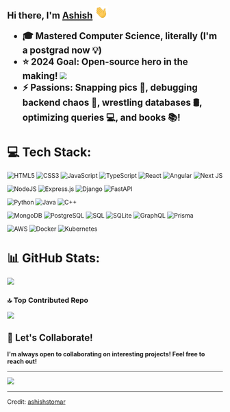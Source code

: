 <h2 align="left">Hi there, I'm <a href="https://www.linkedin.com/in/asto" target="_blank" rel="noopener noreferrer">Ashish</a> <img src="https://raw.githubusercontent.com/ABSphreak/ABSphreak/master/gifs/Hi.gif" height="30" />

- 🎓 Mastered Computer Science, literally (I'm a postgrad now 💡)
- ⭐ 2024 Goal: Open-source hero in the making! <img src="https://media.giphy.com/media/WUlplcMpOCEmTGBtBW/giphy.gif" width="30">
- ⚡ Passions: Snapping pics 📸, debugging backend chaos 🐛, wrestling databases 🛢️, optimizing queries 💻, and books 📚!

# 💻 Tech Stack:

![HTML5](https://img.shields.io/badge/html5-%23E34F26.svg?style=for-the-badge&logo=html5&logoColor=white)
![CSS3](https://img.shields.io/badge/css3-%231572B6.svg?style=for-the-badge&logo=css3&logoColor=white)
![JavaScript](https://img.shields.io/badge/javascript-%23323330.svg?style=for-the-badge&logo=javascript&logoColor=%23F7DF1E)
![TypeScript](https://img.shields.io/badge/typescript-%23007ACC.svg?style=for-the-badge&logo=typescript&logoColor=white)
![React](https://img.shields.io/badge/react-%2320232a.svg?style=for-the-badge&logo=react&logoColor=%2361DAFB)
![Angular](https://img.shields.io/badge/angular-%23DD0031.svg?style=for-the-badge&logo=angular&logoColor=white)
![Next JS](https://img.shields.io/badge/Next-black?style=for-the-badge&logo=next.js&logoColor=white)

![NodeJS](https://img.shields.io/badge/node.js-6DA55F?style=for-the-badge&logo=node.js&logoColor=white)
![Express.js](https://img.shields.io/badge/express.js-%23404d59.svg?style=for-the-badge&logo=express&logoColor=%2361DAFB)
![Django](https://img.shields.io/badge/django-%23092E20.svg?style=for-the-badge&logo=django&logoColor=white)
![FastAPI](https://img.shields.io/badge/fastapi-%2300C7B7.svg?style=for-the-badge&logo=fastapi&logoColor=white)

![Python](https://img.shields.io/badge/python-%233776AB.svg?style=for-the-badge&logo=python&logoColor=white)
![Java](https://img.shields.io/badge/java-%23ED8B00.svg?style=for-the-badge&logo=java&logoColor=white)
![C++](https://img.shields.io/badge/C%2B%2B-%2300599C.svg?style=for-the-badge&logo=c%2B%2B&logoColor=white)

![MongoDB](https://img.shields.io/badge/MongoDB-%234ea94b.svg?style=for-the-badge&logo=mongodb&logoColor=white)
![PostgreSQL](https://img.shields.io/badge/postgresql-%23336791.svg?style=for-the-badge&logo=postgresql&logoColor=white)
![SQL](https://img.shields.io/badge/sql-%2307405e.svg?style=for-the-badge&logo=amazon-dynamodb&logoColor=white)
![SQLite](https://img.shields.io/badge/sqlite-%2307405e.svg?style=for-the-badge&logo=sqlite&logoColor=white)
![GraphQL](https://img.shields.io/badge/graphql-%23E10098.svg?style=for-the-badge&logo=graphql&logoColor=white)
![Prisma](https://img.shields.io/badge/prisma-2D3748?style=for-the-badge&logo=prisma&logoColor=white)

![AWS](https://img.shields.io/badge/AWS-%23FF9900.svg?style=for-the-badge&logo=amazon-aws&logoColor=white)
![Docker](https://img.shields.io/badge/docker-%230db7ed.svg?style=for-the-badge&logo=docker&logoColor=white)
![Kubernetes](https://img.shields.io/badge/kubernetes-%23326ce5.svg?style=for-the-badge&logo=kubernetes&logoColor=white)

# 📊 GitHub Stats:

![](https://github-readme-streak-stats.herokuapp.com/?user=ashishstomar&theme=radical&hide_border=false)

### 🔝 Top Contributed Repo

![](https://github-contributor-stats.vercel.app/api?username=ashishstomar&limit=5&theme=tokyonight&combine_all_yearly_contributions=true)

## 🤝 Let's Collaborate!

**I'm always open to collaborating on interesting projects! Feel free to reach out!**

---

[![](https://visitcount.itsvg.in/api?id=ashishstomar&label=Profile%20Views&icon=5&pretty=false)](https://visitcount.itsvg.in)

---

Credit: [ashishstomar](https://github.com/ashishstomar)
